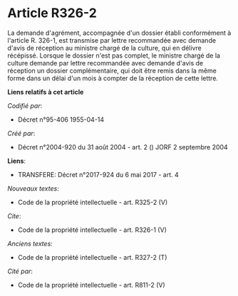 # Article R326-2

La demande d'agrément, accompagnée d'un dossier établi conformément à l'article R. 326-1, est transmise par lettre
recommandée avec demande d'avis de réception au ministre chargé de la culture, qui en délivre récépissé. Lorsque le dossier
n'est pas complet, le ministre chargé de la culture demande par lettre recommandée avec demande d'avis de réception un
dossier complémentaire, qui doit être remis dans la même forme dans un délai d'un mois à compter de la réception de cette
lettre.

**Liens relatifs à cet article**

_Codifié par_:

  - Décret n°95-406 1955-04-14

_Créé par_:

  - Décret n°2004-920 du 31 août 2004 - art. 2 () JORF 2 septembre 2004

**Liens**:

  - TRANSFERE: Décret n°2017-924 du 6 mai 2017 - art. 4

_Nouveaux textes_:

  - Code de la propriété intellectuelle - art. R325-2 (V)

_Cite_:

  - Code de la propriété intellectuelle - art. R326-1 (V)

_Anciens textes_:

  - Code de la propriété intellectuelle - art. R327-2 (T)

_Cité par_:

  - Code de la propriété intellectuelle - art. R811-2 (V)
